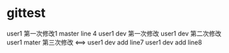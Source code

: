 # gittest

user1 第一次修改1
master line 4
user1 dev 第一次修改
user1 dev 第二次修改
user1 mater 第三次修改 <==> user1 dev add line7
user1 dev add line8